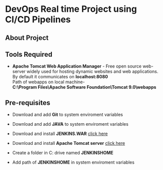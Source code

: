 # DevOps Real time Project using CI/CD Pipelines

## About Project

## Tools Required <br>
- **Apache Tomcat Web Application Manager** - Free open source web-server widely used for hosting dynamic websites and web applications. By default it communicates on **localhost:8080**<br>
Path of webapps on local machine- <br>
**C:\Program Files\Apache Software Foundation\Tomcat 9.0\webapps**


## Pre-requisites
- Download and add **Git** to system enviroment variables
- Download and add **JAVA** to system enviroment variables

- Download and install **JENKINS.WAR** [click here](https://www.jenkins.io/download/)

- Download and install **Apache Tomcat server** [click here](https://dlcdn.apache.org/tomcat/tomcat-9/v9.0.65/bin/apache-tomcat-9.0.65.exe)

- Create a folder in C: drive named **JENKINSHOME**
- Add path of **JENKINSHOME** in system enviroment variables






